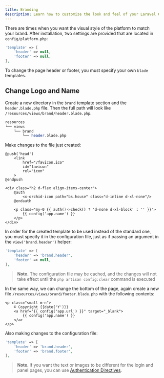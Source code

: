 ```yaml
---
title: Branding
description: Learn how to customize the look and feel of your Laravel Orchid application with the Branding documentation page. Discover how to set your own logo, choose custom colors, and more to make your application truly your own.
---
```


There are times when you want the visual style of the platform to match your brand.
After installation, two settings are provided that are located in `config/platform.php`:

```php
'template' => [
    'header' => null,
    'footer' => null,
],
```

To change the page header or footer, you must specify your own `blade` templates.


## Change Logo and Name

Create a new directory in the `brand` template section and the` header.blade.php` file.
Then the full path will look like `/resources/views/brand/header.blade.php`.

```php
resources          
└── views
    └── brand
        └── header.blade.php
```

 
Make changes to the file just created:

```blade
@push('head')
    <link
        href="/favicon.ico"
        id="favicon"
        rel="icon"
    >
@endpush

<div class="h2 d-flex align-items-center">
    @auth
        <x-orchid-icon path="bs.house" class="d-inline d-xl-none"/>
    @endauth

    <p class="my-0 {{ auth()->check() ? 'd-none d-xl-block' : '' }}">
        {{ config('app.name') }}
    </p>
</div>
```
 
In order for the created template to be used instead of the standard one, you must specify it in the configuration file,
just as if passing an argument in the `view('brand.header')` helper:

  
```php
'template' => [
    'header' => 'brand.header',
    'footer' => null,
],
```

> **Note.** The configuration file may be cached, and the changes will not take effect until the `php artisan config:clear` command is executed


In the same way, we can change the bottom of the page, again create a new file `/resources/views/brand/footer.blade.php` with the following contents:


```blade
<p class="small m-n">
    © Copyright {{date('Y')}} 
    <a href="{{ config('app.url') }}" target="_blank">
        {{ config('app.name') }}
    </a>
</p>
```

Also making changes to the configuration file:

```php
'template' => [
    'header' => 'brand.header',
    'footer' => 'brand.footer',
],
```

> **Note**. If you want the text or images to be different for the login and panel pages, you can use [Authentication Directives](https://laravel.com/docs/blade#authentication-directives).
